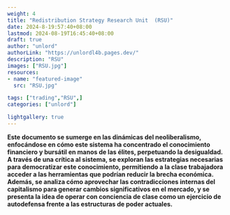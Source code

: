 ```yaml
---
weight: 4
title: "Redistribution Strategy Research Unit  (RSU)"
date: 2024-8-19:57:40+08:00
lastmod: 2024-08-19T16:45:40+08:00
draft: true
author: "unlord"
authorLink: "https://unlordl4b.pages.dev/"
description: "RSU"
images: ["RSU.jpg"]
resources:
- name: "featured-image"
  src: "RSU.jpg"

tags: ["trading","RSU",]
categories: ["unlord"]

lightgallery: true
---
```


<b>Este documento se sumerge en las dinámicas del neoliberalismo, enfocándose en cómo este sistema ha concentrado el conocimiento financiero y bursátil
en manos de las élites, perpetuando la desigualdad. A través de una crítica al sistema, se exploran las estrategias necesarias para democratizar este conocimiento,
permitiendo a la clase trabajadora acceder a las herramientas que podrían reducir la brecha económica. Además, se analiza cómo aprovechar las contradicciones internas
del capitalismo para generar cambios significativos en el mercado, y se presenta la idea de operar con conciencia de clase como un ejercicio de autodefensa frente
a las estructuras de poder actuales. </b>

<!--more-->
